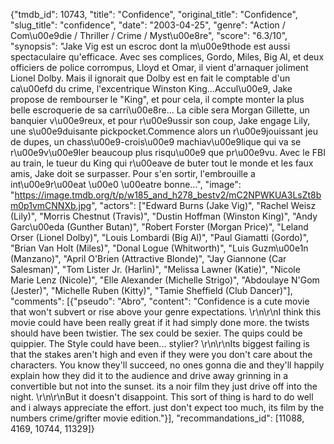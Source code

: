 {"tmdb_id": 10743, "title": "Confidence", "original_title": "Confidence", "slug_title": "confidence", "date": "2003-04-25", "genre": "Action / Com\u00e9die / Thriller / Crime / Myst\u00e8re", "score": "6.3/10", "synopsis": "Jake Vig est un escroc dont la m\u00e9thode est aussi spectaculaire qu'efficace. Avec ses complices, Gordo, Miles, Big Al, et deux officiers de police corrompus, Lloyd et Omar, il vient d'arnaquer joliment Lionel Dolby. Mais il ignorait que Dolby est en fait le comptable d'un ca\u00efd du crime, l'excentrique Winston King...Accul\u00e9, Jake propose de rembourser le \"King\", et pour cela, il compte monter la plus belle escroquerie de sa carri\u00e8re... La cible sera Morgan Gillette, un banquier v\u00e9reux, et pour r\u00e9ussir son coup, Jake engage Lily, une s\u00e9duisante pickpocket.Commence alors un r\u00e9jouissant jeu de dupes, un chass\u00e9-crois\u00e9 machiav\u00e9lique qui va se r\u00e9v\u00e9ler beaucoup plus risqu\u00e9 que pr\u00e9vu. Avec le FBI au train, le tueur du King qui r\u00eave de buter tout le monde et les faux amis, Jake doit se surpasser. Pour s'en sortir, l'embrouille a int\u00e9r\u00eat \u00e0 \u00eatre bonne...", "image": "https://image.tmdb.org/t/p/w185_and_h278_bestv2/mC2NPWKUA3LsZt8bm0p1vmCNNXb.jpg", "actors": ["Edward Burns (Jake Vig)", "Rachel Weisz (Lily)", "Morris Chestnut (Travis)", "Dustin Hoffman (Winston King)", "Andy Garc\u00eda (Gunther Butan)", "Robert Forster (Morgan Price)", "Leland Orser (Lionel Dolby)", "Louis Lombardi (Big Al)", "Paul Giamatti (Gordo)", "Brian Van Holt (Miles)", "Donal Logue (Whitworth)", "Luis Guzm\u00e1n (Manzano)", "April O'Brien (Attractive Blonde)", "Jay Giannone (Car Salesman)", "Tom Lister Jr. (Harlin)", "Melissa Lawner (Katie)", "Nicole Marie Lenz (Nicole)", "Elle Alexander (Michelle Strigo)", "Abdoulaye N'Gom (Jester)", "Michelle Ruben (Kitty)", "Tamie Sheffield (Club Dancer)"], "comments": [{"pseudo": "Abro", "content": "Confidence is a cute movie that won't subvert or rise above your genre expectations. \r\n\r\nI think this movie could have been really great if it had simply done more. the twists should have been twistier. The sex could be sexier. The quips could be quippier. The Style could have been... stylier? \r\n\r\nIts biggest failing is that the stakes aren't high and even if they were you don't care about the characters. You know they'll succeed, no ones gonna die and they'll happily explain how they did it to the audience and drive away grinning in a convertible but not into the sunset. its a noir film they just drive off into the night.     \r\n\r\nBut it doesn't disappoint. This sort of thing is hard to do well and i always appreciate the effort. just don't expect too much, its film by the numbers crime/grifter movie edition."}], "recommandations_id": [11088, 4169, 10744, 11329]}